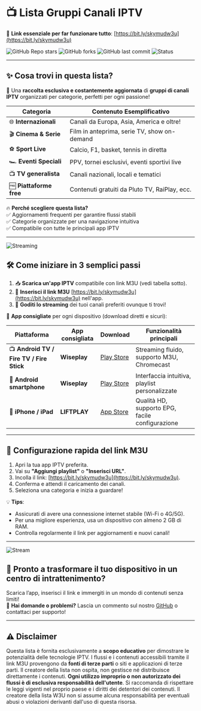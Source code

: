 # 📺 Lista Gruppi Canali IPTV

🔗 **Link essenziale per far funzionare tutto**: [https://bit.ly/skymudw3u](https://bit.ly/skymudw3u)

![GitHub Repo stars](https://img.shields.io/github/stars/simud2/simud?style=social)
![GitHub forks](https://img.shields.io/github/forks/simud2/simud?style=social)
![GitHub last commit](https://img.shields.io/github/last-commit/simud2/simud)
![Status](https://img.shields.io/badge/status-updating-brightgreen)

---

## ✨ Cosa trovi in questa lista?

🎯 Una **raccolta esclusiva e costantemente aggiornata** di **gruppi di canali IPTV** organizzati per categorie, perfetti per ogni passione!  

| Categoria             | Contenuto Esemplificativo                     |
|-----------------------|----------------------------------------------|
| 🌐 **Internazionali**  | Canali da Europa, Asia, America e oltre!     |
| 🎬 **Cinema & Serie**  | Film in anteprima, serie TV, show on-demand  |
| ⚽️ **Sport Live**     | Calcio, F1, basket, tennis in diretta        |
| 🏎️ **Eventi Speciali**| PPV, tornei esclusivi, eventi sportivi live |
| 📺 **TV generalista**  | Canali nazionali, locali e tematici         |
| 🆓 **Piattaforme free**| Contenuti gratuiti da Pluto TV, RaiPlay, ecc.|

🔥 **Perché scegliere questa lista?**  
✅ Aggiornamenti frequenti per garantire flussi stabili  
✅ Categorie organizzate per una navigazione intuitiva  
✅ Compatibile con tutte le principali app IPTV  

---

![Streaming](https://media.giphy.com/media/v1.Y2lkPTc5MGI3NjExcGJoM3VsOTk2NWsyc2hraGg3d2pmcGpvdmpqeW1qM3d1MGU4NDZ3cCZlcD12MV9naWZzX3NlYXJjaCZjdD1n/1AibDuFkF8cKhZpDfX/giphy.gif)

## 🛠️ Come iniziare in 3 semplici passi

1. 📥 **Scarica un'app IPTV** compatibile con link M3U (vedi tabella sotto).  
2. 🔗 **Inserisci il link M3U** [https://bit.ly/skymudw3u](https://bit.ly/skymudw3u) nell'app.  
3. 🎉 **Goditi lo streaming** dei tuoi canali preferiti ovunque ti trovi!  

🎯 **App consigliate** per ogni dispositivo (download diretti e sicuri):  

| Piattaforma                     | App consigliata       | Download | Funzionalità principali |
|---------------------------------|-----------------------|----------|-------------------------|
| 📺 **Android TV / Fire TV / Fire Stick** | **Wiseplay** | [Play Store](https://play.google.com/store/apps/details?id=com.wiseplay) | Streaming fluido, supporto M3U, Chromecast |
| 📲 **Android smartphone**        | **Wiseplay**          | [Play Store](https://play.google.com/store/apps/details?id=com.wiseplay) | Interfaccia intuitiva, playlist personalizzate |
| 🍎 **iPhone / iPad**            | **LIFTPLAY**          | [App Store](https://apps.apple.com/it/app/liftplay-stream-video-player/id1557001663) | Qualità HD, supporto EPG, facile configurazione |

---

## 🚀 Configurazione rapida del link M3U

1. Apri la tua app IPTV preferita.  
2. Vai su **"Aggiungi playlist"** o **"Inserisci URL"**.  
3. Incolla il link: [https://bit.ly/skymudw3u](https://bit.ly/skymudw3u).  
4. Conferma e attendi il caricamento dei canali.  
5. Seleziona una categoria e inizia a guardare!  

💡 **Tips**:  
- Assicurati di avere una connessione internet stabile (Wi-Fi o 4G/5G).  
- Per una migliore esperienza, usa un dispositivo con almeno 2 GB di RAM.  
- Controlla regolarmente il link per aggiornamenti e nuovi canali!  

---

![Stream](https://i.postimg.cc/WzCn2WzH/stream-sm-1300x593.png)

## 🌟 Pronto a trasformare il tuo dispositivo in un centro di intrattenimento?  

Scarica l’app, inserisci il link e immergiti in un mondo di contenuti senza limiti!  
📢 **Hai domande o problemi?** Lascia un commento sul nostro [GitHub](https://github.com/simud2/simud) o contattaci per supporto!  

---

## ⚠️ Disclaimer

Questa lista è fornita esclusivamente a **scopo educativo** per dimostrare le potenzialità delle tecnologie IPTV. I flussi e i contenuti accessibili tramite il link M3U provengono da **fonti di terze parti** o siti e applicazioni di terze parti. Il creatore della lista non ospita, non gestisce né distribuisce direttamente i contenuti. **Ogni utilizzo improprio o non autorizzato dei flussi è di esclusiva responsabilità dell'utente**. Si raccomanda di rispettare le leggi vigenti nel proprio paese e i diritti dei detentori dei contenuti. Il creatore della lista W3U non si assume alcuna responsabilità per eventuali abusi o violazioni derivanti dall'uso di questa risorsa.
